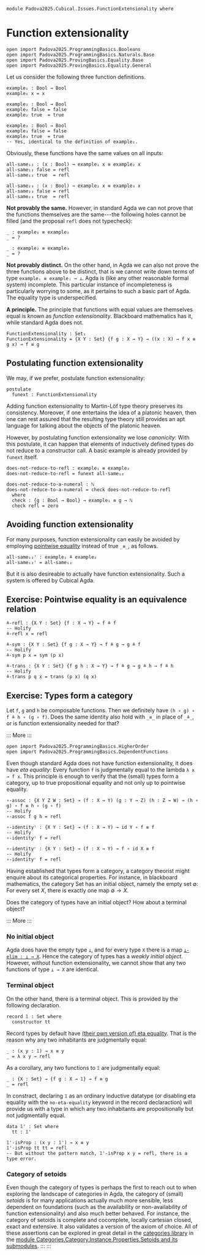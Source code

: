```
module Padova2025.Cubical.Issues.FunctionExtensionality where
```

# Function extensionality

```
open import Padova2025.ProgrammingBasics.Booleans
open import Padova2025.ProgrammingBasics.Naturals.Base
open import Padova2025.ProvingBasics.Equality.Base
open import Padova2025.ProvingBasics.Equality.General
```

Let us consider the following three function definitions.

```
example₁ : Bool → Bool
example₁ x = x

example₂ : Bool → Bool
example₂ false = false
example₂ true  = true

example₃ : Bool → Bool
example₃ false = false
example₃ true  = true
-- Yes, identical to the definition of example₂.
```

Obviously, these functions have the same values on all inputs:

```
all-same₁₂ : (x : Bool) → example₁ x ≡ example₂ x
all-same₁₂ false = refl
all-same₁₂ true  = refl

all-same₂₃ : (x : Bool) → example₂ x ≡ example₃ x
all-same₂₃ false = refl
all-same₂₃ true  = refl
```

**Not provably the same.**
However, in standard Agda we can not prove that the functions themselves are
the same---the following holes cannot be filled (and the proposal `refl` does
not typecheck):

```code
_ : example₁ ≡ example₂
_ = ?

_ : example₂ ≡ example₃
_ = ?
```

**Not provably distinct.**
On the other hand, in Agda we can also not prove the three functions above to
be distinct, that is we cannot write down terms of type `exampleᵢ ≡ exampleⱼ → ⊥`.
Agda is (like any other reasonable formal system) incomplete. This particular
instance of incompleteness is particularly worrying to some, as it pertains to
such a basic part of Agda. The equality type is underspecified.

**A principle.**
The principle that functions with equal values are themselves equal is known as
*function extensionality*. Blackboard mathematics has it, while standard Agda
does not.

```
FunctionExtensionality : Set₁
FunctionExtensionality = {X Y : Set} {f g : X → Y} → ((x : X) → f x ≡ g x) → f ≡ g
```


## Postulating function extensionality

We may, if we prefer, postulate function extensionality:

```code
postulate
  funext : FunctionExtensionality
```

Adding function extensionality to Martin-Löf type theory preserves its
consistency. Moreover, if one entertains the idea of a platonic heaven, then
one can rest assured that the resulting type theory still provides an apt
language for talking about the objects of the platonic heaven.

However, by postulating function extensionality we lose *canonicity*:
With this postulate, it can happen that elements of inductively defined types
do not reduce to a constructor call. A basic example is already provided by
`funext` itself.

```code
does-not-reduce-to-refl : example₁ ≡ example₂
does-not-reduce-to-refl = funext all-same₁₂
```

```code
does-not-reduce-to-a-numeral : ℕ
does-not-reduce-to-a-numeral = check does-not-reduce-to-refl
  where
  check : {g : Bool → Bool} → example₁ ≡ g → ℕ
  check refl = zero
```


## Avoiding function extensionality

For many purposes, function extensionality can easily be avoided by
employing [pointwise equality](Padova2025.ProvingBasics.Equality.General.html#_≗_) instead of true `_≡_`, as follows.

```
all-same₁₂' : example₁ ≗ example₂
all-same₁₂' = all-same₁₂
```

But it is also desireable to actually have function
extensionality. Such a system is offered by Cubical Agda.


## Exercise: Pointwise equality is an equivalence relation

```
≗-refl : {X Y : Set} {f : X → Y} → f ≗ f
-- Holify
≗-refl x = refl
```

```
≗-sym : {X Y : Set} {f g : X → Y} → f ≗ g → g ≗ f
-- Holify
≗-sym p x = sym (p x)
```

```
≗-trans : {X Y : Set} {f g h : X → Y} → f ≗ g → g ≗ h → f ≗ h
-- Holify
≗-trans p q x = trans (p x) (q x)
```


## Exercise: Types form a category

Let `f`, `g` and `h` be composable functions. Then we definitely have
`(h ∘ g) ∘ f ≗ h ∘ (g ∘ f)`. Does the same identity also hold with
`_≡_` in place of `_≗_`, or is function extensionality needed for that?

::: More :::
```
open import Padova2025.ProgrammingBasics.HigherOrder
open import Padova2025.ProgrammingBasics.DependentFunctions
```

Even though standard Agda does not have function extensionality, it
does have *eta equality*: Every function `f` is judgmentally equal to
the lambda `λ x → f x`. This principle is enough to verify that the
(small) types form a category, up to true propositional equality
and not only up to pointwise equality.

```
∘-assoc : {X Y Z W : Set} → (f : X → Y) (g : Y → Z) (h : Z → W) → (h ∘ g) ∘ f ≡ h ∘ (g ∘ f)
-- Holify
∘-assoc f g h = refl
```

```
∘-identityˡ : {X Y : Set} → (f : X → Y) → id Y ∘ f ≡ f
-- Holify
∘-identityˡ f = refl
```

```
∘-identityʳ : {X Y : Set} → (f : X → Y) → f ∘ id X ≡ f
-- Holify
∘-identityʳ f = refl
```

Having established that types form a category, a category
theorist might enquire about its categorical properties. For instance, in
blackboard mathematics, the category $\mathrm{Set}$ has an initial
object, namely the empty set $∅$: For every set $X$, there is exactly
one map $∅ → X$.

Does the category of types have an initial object? How about a
terminal object?

::: More :::

### No initial object

Agda does have the empty type `⊥`, and for every type `X` there is a
map [`⊥-elim : ⊥ → X`](Padova2025.ProvingBasics.Negation.html#⊥-elim).
Hence the category of types has a *weakly initial object*.
However, without function extensionality, we cannot show that any two
functions of type `⊥ → X` are identical.


### Terminal object

On the other hand, there is a terminal object. This is provided by the
following declaration.

```
record 𝟙 : Set where
  constructor tt
```

Record types by default have
[(their own version of) eta equality](https://agda.readthedocs.io/en/latest/language/record-types.html#eta-expansion).
That is the reason why any two inhabitants are judgmentally equal:

```
_ : (x y : 𝟙) → x ≡ y
_ = λ x y → refl
```

As a corollary, any two functions to `𝟙` are judgmentally equal:

```
_ : {X : Set} → {f g : X → 𝟙} → f ≡ g
_ = refl
```

In constract, declaring `𝟙` as an ordinary inductive datatype (or disabling eta equality with the
`no-eta-equality` keyword in the record declaraction) will provide us
with a type in which any two inhabitants are propositionally but not judgmentally equal.

```
data 𝟙' : Set where
  tt : 𝟙'

𝟙'-isProp : (x y : 𝟙') → x ≡ y
𝟙'-isProp tt tt = refl
-- But without the pattern match, 𝟙'-isProp x y = refl, there is a type error.
```


### Category of setoids

Even though the category of types is perhaps the first to reach out to
when exploring the landscape of categories in Agda, the category of (small)
*setoids* is for many applications actually much more sensible, less dependent
on foundations (such as the availability or non-availability of function
extensionality) and also much better behaved. For instance, the category of
setoids is complete and cocomplete, locally cartesian closed, exact and extensive.
It also validates a version of the axiom of choice. All of these assertions can be
explored in great detail in the
[categories library](https://github.com/agda/agda-categories) in the
[module Categories.Category.Instance.Properties.Setoids and its
submodules](https://agda.github.io/agda-categories/index.html).
:::
:::
